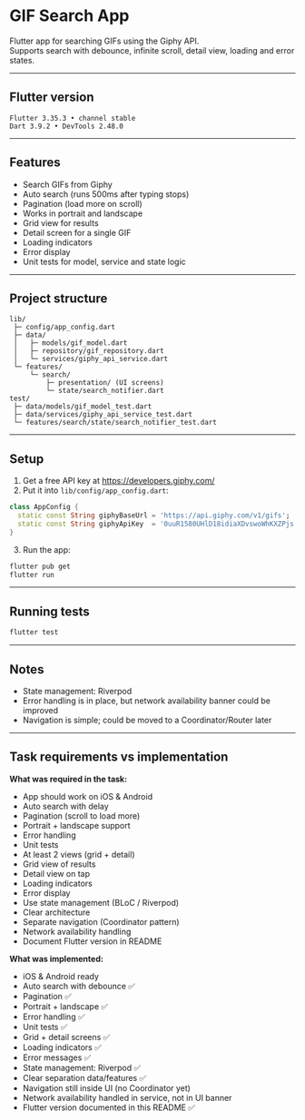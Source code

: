 # GIF Search App

Flutter app for searching GIFs using the Giphy API.  
Supports search with debounce, infinite scroll, detail view, loading and error states.

---

## Flutter version
```
Flutter 3.35.3 • channel stable
Dart 3.9.2 • DevTools 2.48.0
```

---

## Features
- Search GIFs from Giphy  
- Auto search (runs 500ms after typing stops)  
- Pagination (load more on scroll)  
- Works in portrait and landscape  
- Grid view for results  
- Detail screen for a single GIF  
- Loading indicators  
- Error display  
- Unit tests for model, service and state logic  

---

## Project structure
```
lib/
 ├─ config/app_config.dart
 ├─ data/
 │   ├─ models/gif_model.dart
 │   ├─ repository/gif_repository.dart
 │   └─ services/giphy_api_service.dart
 └─ features/
     └─ search/
         ├─ presentation/ (UI screens)
         └─ state/search_notifier.dart
test/
 ├─ data/models/gif_model_test.dart
 ├─ data/services/giphy_api_service_test.dart
 └─ features/search/state/search_notifier_test.dart
```

---

## Setup
1. Get a free API key at https://developers.giphy.com/  
2. Put it into `lib/config/app_config.dart`:

```dart
class AppConfig {
  static const String giphyBaseUrl = 'https://api.giphy.com/v1/gifs';
  static const String giphyApiKey  = '0uuR1580UHlD18idiaXDvswoWhKXZPjs';
}
```

3. Run the app:
```bash
flutter pub get
flutter run
```

---

## Running tests
```bash
flutter test
```

---

## Notes
- State management: Riverpod  
- Error handling is in place, but network availability banner could be improved  
- Navigation is simple; could be moved to a Coordinator/Router later  

---

## Task requirements vs implementation

**What was required in the task:**
- App should work on iOS & Android  
- Auto search with delay  
- Pagination (scroll to load more)  
- Portrait + landscape support  
- Error handling  
- Unit tests  
- At least 2 views (grid + detail)  
- Grid view of results  
- Detail view on tap  
- Loading indicators  
- Error display  
- Use state management (BLoC / Riverpod)  
- Clear architecture  
- Separate navigation (Coordinator pattern)  
- Network availability handling  
- Document Flutter version in README  

**What was implemented:**
- iOS & Android ready  
- Auto search with debounce ✅  
- Pagination ✅  
- Portrait + landscape ✅  
- Error handling ✅  
- Unit tests ✅  
- Grid + detail screens ✅  
- Loading indicators ✅  
- Error messages ✅  
- State management: Riverpod ✅  
- Clear separation data/features ✅  
- Navigation still inside UI (no Coordinator yet)  
- Network availability handled in service, not in UI banner  
- Flutter version documented in this README ✅  
